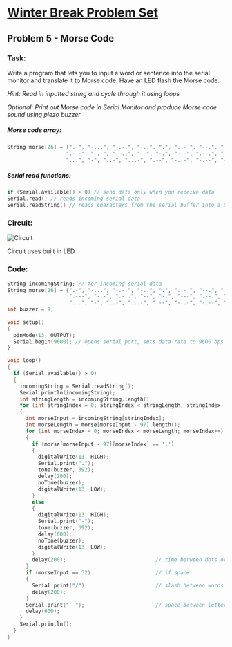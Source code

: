 # [Winter Break Problem Set](https://bmesbuildteamucla.github.io/Winter%20Break/Problem%20Set%202)
## Problem 5 - Morse Code

### Task:
Write a program that lets you to input a word or sentence into the serial monitor and translate it to Morse code. Have an LED flash the Morse code.

*Hint: Read in inputted string and cycle through it using loops*

*Optional: Print out Morse code in Serial Monitor and produce Morse code sound using piezo buzzer*

##### Morse code array:
 ```c
String morse[26] = {".-", "-...", "-.-.", "-..", ".", "..-.", "--.", "....", "..",     // A-I
                    ".---", "-.-", ".-..", "--", "-.", "---", ".--.", "--.-", ".-.",   // J-R 
                    "...", "-", "..-", "...-", ".--", "-..-", "-.--", "--.."};         // S-Z
```
##### Serial read functions:
```c
if (Serial.available() > 0) // send data only when you receive data
Serial.read() // reads incoming serial data
Serial.readString() // reads characters from the serial buffer into a String
```

### Circuit:
![Circuit](https://bmesbuildteamucla.github.io/Workshops/Workshop%202%20-%20Coding%20and%20Arduino/Activity%208%20-%20Morse%20Code/Circuit.png)

Circuit uses built in LED

### Code:
```c
String incomingString; // for incoming serial data
String morse[26] = {".-", "-...", "-.-.", "-..", ".", "..-.", "--.", "....", "..",     // A-I
                    ".---", "-.-", ".-..", "--", "-.", "---", ".--.", "--.-", ".-.",   // J-R 
                    "...", "-", "..-", "...-", ".--", "-..-", "-.--", "--.."};         // S-Z
int buzzer = 9;
  
void setup()
{
  pinMode(13, OUTPUT);
  Serial.begin(9600); // opens serial port, sets data rate to 9600 bps
}

void loop()
{
  if (Serial.available() > 0)                                                        // send data only when you receive data
  {
    incomingString = Serial.readString();                                            // read incoming string
    Serial.println(incomingString);                                                  // print incoming string
    int stringLength = incomingString.length();                                      // find length of incoming string
    for (int stringIndex = 0; stringIndex < stringLength; stringIndex++)             // cycle through string
    {
      int morseInput = incomingString[stringIndex];                                  // identify letter
      int morseLength = morse[morseInput - 97].length();                             // find length of morse letter
      for (int morseIndex = 0; morseIndex < morseLength; morseIndex++)               // cycle through morse code
      {
        if (morse[morseInput - 97][morseIndex] == '.')                               // dot LED, sound, print
        {
          digitalWrite(13, HIGH);
          Serial.print(".");
          tone(buzzer, 392);
          delay(200);
          noTone(buzzer);
          digitalWrite(13, LOW);
        }
        else                                                                         // dash LED, sound, print
        {
          digitalWrite(13, HIGH);
          Serial.print("-");
          tone(buzzer, 392);
          delay(600);
          noTone(buzzer);
          digitalWrite(13, LOW);
        }
        delay(200);                             // time between dots or dashes
      }
      if (morseInput == 32)                     // if space
      {
        Serial.print("/");                      // slash between words
        delay(200);
      }
      Serial.print("  ");                       // space between letters
      delay(600);
    }
    Serial.println();
  }
}
```
